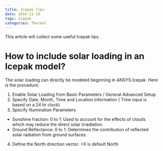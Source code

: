 ```yaml
---
title: Icepak Tips
date: 2014-11-18
tags: Icepak
categories: Thermal
---
```


This article will collect some useful Icepak tips.

<!-- more -->

# How to include solar loading in an Icepak model?

The solar loading can directly be modeled beginning in ANSYS Icepak. Here is the procedure:

1. Enable Solar Loading from Basic Parameters / General Advanced Setup
2. Specify Date, Month, Time and Location information ( Time input is based on a 24 hr clock)
3. Specify Illumination Parameters
 - Sunshine fraction: 0 to 1: Used to account for the effects of clouds which may reduce the direct solar irradiation.
 - Ground Reflectance: 0 to 1: Determines the contribution of reflected solar radiation from ground surfaces.
4.  Define the North direction vector. +X is default North